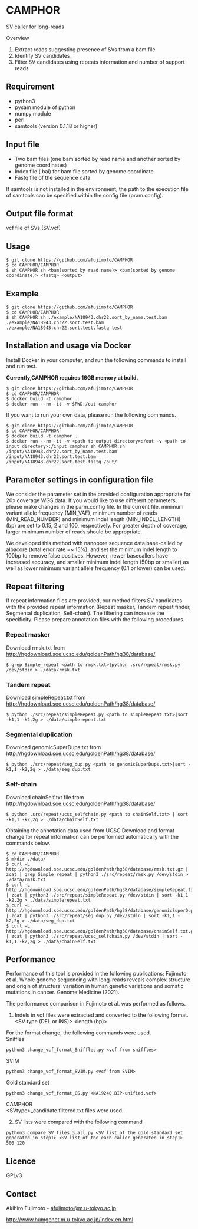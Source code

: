 # CAMPHOR

SV caller for long-reads

Overview
1.	Extract reads suggesting presence of SVs from a bam file
2.	Identify SV candidates
3.	Filter SV candidates using repeats information and number of support reads

## Requirement

* python3
* pysam module of python
* numpy module
* perl
* samtools (version 0.1.18 or higher)

## Input file

* Two bam files (one bam sorted by read name and another sorted by genome coordinates)
* Index file (.bai) for bam file sorted by genome coordinate
* Fastq file of the sequence data

If samtools is not installed in the environment, the path to the execution file of samtools can be specified within the config file (pram.config).

## Output file format
vcf file of SVs (SV.vcf)

## Usage

```shell
$ git clone https://github.com/afujimoto/CAMPHOR
$ cd CAMPHOR/CAMPHOR
$ sh CAMPHOR.sh <bam(sorted by read name)> <bam(sorted by genome coordinate)> <fastq> <output>
```

## Example

```shell
$ git clone https://github.com/afujimoto/CAMPHOR
$ cd CAMPHOR/CAMPHOR
$ sh CAMPHOR.sh ./example/NA18943.chr22.sort_by_name.test.bam ./example/NA18943.chr22.sort.test.bam ./example/NA18943.chr22.sort.test.fastq test
```
## Installation and usage via Docker

Install Docker in your computer, and run the following commands to install and run test.

__Currently,CAMPHOR requires 16GB memory at build.__

```shell
$ git clone https://github.com/afujimoto/CAMPHOR
$ cd CAMPHOR/CAMPHOR
$ docker build -t camphor .
$ docker run --rm -it -v $PWD:/out camphor
```

If you want to run your own data, please run the following commands.

```shell
$ git clone https://github.com/afujimoto/CAMPHOR
$ cd CAMPHOR/CAMPHOR
$ docker build -t camphor .
$ docker run --rm -it -v <path to output directory>:/out -v <path to input directory>:/input camphor sh CAMPHOR.sh /input/NA18943.chr22.sort_by_name.test.bam /input/NA18943.chr22.sort.test.bam /input/NA18943.chr22.sort.test.fastq /out/
```

## Parameter settings in configuration file

We consider the parameter set in the provided configuration appropriate for 20x coverage WGS data.
If you would like to use different parameters, please make changes in the parm.config file.
In the current file, minimum variant allele frequency (MIN_VAF), minimum number of reads (MIN_READ_NUMBER) and minimum indel length (MIN_INDEL_LENGTH) (bp) are set to 0.15, 2 and 100, respectively.
For greater depth of coverage, larger minimum number of reads should be appropriate.

We developed this method with nanopore sequence data base-called by albacore (total error rate =~ 15%), and set the minimum indel length to 100bp to remove false positives. However, newer basecallers have increased accuracy, and smaller minimum indel length (50bp or smaller) as well as lower minimum variant allele frequency (0.1 or lower) can be used.

## Repeat filtering

If repeat information files are provided, our method filters SV candidates with the provided repeat information (Repeat masker, Tandem repeat finder, Segmental duplication, Self-chain). The filtering can increase the specificity.
Please prepare annotation files with the following procedures.

### Repeat masker

Download rmsk.txt from http://hgdownload.soe.ucsc.edu/goldenPath/hg38/database/

```shell
$ grep Simple_repeat <path to rmsk.txt>|python .src/repeat/rmsk.py /dev/stdin > ./data/rmsk.txt
```

### Tandem repeat

Download simpleRepeat.txt from http://hgdownload.soe.ucsc.edu/goldenPath/hg38/database/

```shell
$ python ./src/repeat/simpleRepeat.py <path to simpleRepeat.txt>|sort -k1,1 -k2,2g > ./data/simplerepeat.txt
```

### Segmental duplication

Download genomicSuperDups.txt from http://hgdownload.soe.ucsc.edu/goldenPath/hg38/database/

```shell
$ python ./src/repeat/seg_dup.py <path to genomicSuperDups.txt>|sort -k1,1 -k2,2g > ./data/seg_dup.txt
```

### Self-chain

Download chainSelf.txt file from http://hgdownload.soe.ucsc.edu/goldenPath/hg38/database/

```shell
$ python .src/repeat/ucsc_selfchain.py <path to chainSelf.txt> | sort -k1,1 -k2,2g > ./data/chainSelf.txt
```

Obtaining the annotation data used from UCSC Download and format change for repeat information can be performed automatically with the commands below.   

```shell
$ cd CAMPHOR/CAMPHOR
$ mkdir ./data/
$ curl -L http://hgdownload.soe.ucsc.edu/goldenPath/hg38/database/rmsk.txt.gz | zcat | grep Simple_repeat | python3 ./src/repeat/rmsk.py /dev/stdin > ./data/rmsk.txt
$ curl -L http://hgdownload.soe.ucsc.edu/goldenPath/hg38/database/simpleRepeat.txt.gz | zcat | python3 ./src/repeat/simpleRepeat.py /dev/stdin | sort -k1,1 -k2,2g > ./data/simplerepeat.txt
$ curl -L http://hgdownload.soe.ucsc.edu/goldenPath/hg38/database/genomicSuperDups.txt.gz | zcat | python3 ./src/repeat/seg_dup.py /dev/stdin | sort -k1,1 -k2,2g > ./data/seg_dup.txt
$ curl -L http://hgdownload.soe.ucsc.edu/goldenPath/hg38/database/chainSelf.txt.gz | zcat | python3 ./src/repeat/ucsc_selfchain.py /dev/stdin | sort -k1,1 -k2,2g > ./data/chainSelf.txt
```

## Performance

Performance of this tool is provided in the following publications; Fujimoto et al. Whole genome sequencing with long-reads reveals complex structure and origin of structural variation in human genetic variations and somatic mutations in cancer. Genome Medicine (2021).   

The performance comparison in Fujimoto et al. was performed as follows.     
1.	Indels in vcf files were extracted and converted to the following format.  
<chr> <start> <chr> <end> <SV type (DEL or INS)> <length (bp)>  

For the format change, the following commands were used.  
Sniffles  
```shell 
python3 change_vcf_format_Sniffles.py <vcf from sniffles> 
```  
SVIM
```shell 
python3 change_vcf_format_SVIM.py <vcf from SVIM>  
```
Gold standard set
```shell 
python3 change_vcf_format_GS.py <NA19240.BIP-unified.vcf> 
```
CAMPHOR  
\<SVtype\>_candidate.filtered.txt files were used. 
  
2.	SV lists were compared with the following command 
```shell 
python3 compare_SV_files.3.all.py <SV list of the gold standard set generated in step1> <SV list of the each caller generated in step1> 500 120  
```  
  
## Licence

GPLv3

## Contact

Akihiro Fujimoto - afujimoto@m.u-tokyo.ac.jp

http://www.humgenet.m.u-tokyo.ac.jp/index.en.html
